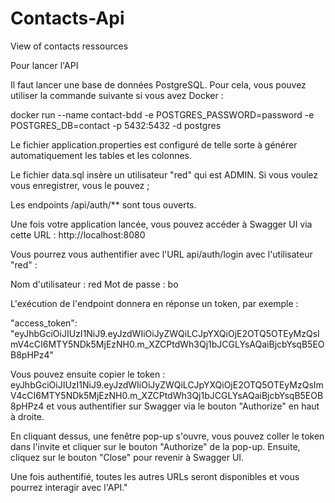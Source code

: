 # Contacts-Api
View of contacts ressources


Pour lancer l'API

Il faut lancer une base de données PostgreSQL. Pour cela, vous pouvez utiliser la commande suivante si vous avez Docker :

docker run --name contact-bdd -e POSTGRES_PASSWORD=password -e POSTGRES_DB=contact -p 5432:5432 -d postgres

Le fichier application.properties est configuré de telle sorte à générer automatiquement les tables et les colonnes.

Le fichier data.sql insère un utilisateur "red" qui est ADMIN. Si vous voulez vous enregistrer, vous le pouvez ;

Les endpoints /api/auth/** sont tous ouverts.

Une fois votre application lancée, vous pouvez accéder à Swagger UI via cette URL : http://localhost:8080

Vous pourrez vous authentifier avec l'URL api/auth/login avec l'utilisateur "red" :

Nom d'utilisateur : red
Mot de passe : bo

L'exécution de l'endpoint donnera en réponse un token, par exemple :

"access_token": "eyJhbGciOiJIUzI1NiJ9.eyJzdWIiOiJyZWQiLCJpYXQiOjE2OTQ5OTEyMzQsImV4cCI6MTY5NDk5MjEzNH0.m_XZCPtdWh3Qj1bJCGLYsAQaiBjcbYsqB5EOB8pHPz4"

Vous pouvez ensuite copier le token : eyJhbGciOiJIUzI1NiJ9.eyJzdWIiOiJyZWQiLCJpYXQiOjE2OTQ5OTEyMzQsImV4cCI6MTY5NDk5MjEzNH0.m_XZCPtdWh3Qj1bJCGLYsAQaiBjcbYsqB5EOB8pHPz4 et vous authentifier sur Swagger via le bouton "Authorize" en haut à droite.

En cliquant dessus, une fenêtre pop-up s'ouvre, vous pouvez coller le token dans l'invite et cliquer sur le bouton "Authorize" de la pop-up. Ensuite, cliquez sur le bouton "Close" pour revenir à Swagger UI.

Une fois authentifié, toutes les autres URLs seront disponibles et vous pourrez interagir avec l'API."
